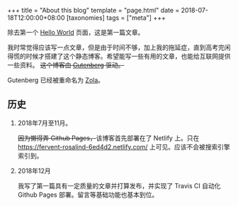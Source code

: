 +++
title = "About this blog"
template = "page.html" 
date = 2018-07-18T12:00:00+08:00
[taxonomies]
tags = ["meta"]
+++

除去第一个 [Hello World](./hello.md) 页面，这是第一篇文章。<!-- more -->

我时常觉得应该写一点文章，但是由于时间不够，加上我的拖延症，直到高考完闲得慌的时候才搭建了这个静态博客。希望能写一些有用的文章，也能给互联网提供一些资料。
<del>这个博客由 [Gutenberg](https://www.getgutenberg.io/) 驱动。</del>

Gutenberg 已经被重命名为 [Zola](https://www.getzola.org)。

## 历史

1. 2018年7月至11月。

   <s>因为懒得弄 Github Pages，</s>该博客首先部署在了 Netlify 上。只在 <https://fervent-rosalind-6ed4d2.netlify.com/> 上可见。应该不会被搜索引擎索引到。

2. 2018年12月

   我写了第一篇具有一定质量的文章并打算发布，并实现了 Travis CI 自动化 Github Pages 部署。留言等基础功能也基本到位。

